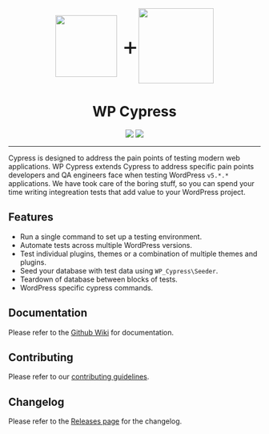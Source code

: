 <div align="center">
    <div style="display: flex; align-items: center; justify-content: center;">
      <img style="width: 123px; margin-right: 10px;" src="https://s.w.org/style/images/about/WordPress-logotype-simplified.png" />
      <span style="font-size: 50px; color: lightgrey'">+</span>
      <img style="width: 150px;" src="https://raw.githubusercontent.com/cypress-io/cypress-icons/master/src/logo/cypress-io-logo-round.png" />
    </div>
    <h1>WP Cypress</h1>
    <a href="https://www.npmjs.com/package/@bigbite/wp-cypress"><img src="https://img.shields.io/npm/v/@bigbite/wp-cypress.svg"></a>
    <a href="https://github.com/bigbite/wp-cypress/blob/master/LICENSE"><img src="https://img.shields.io/github/license/bigbite/wp-cypress.svg"></a>
</div> 

---

Cypress is designed to address the pain points of testing modern web applications. WP Cypress extends Cypress to address specific pain points developers and QA engineers face when testing WordPress `v5.*.*` applications. We have took care of the boring stuff, so you can spend your time writing integreation tests that add value to your WordPress project.

## Features

- Run a single command to set up a testing environment.
- Automate tests across multiple WordPress versions.
- Test individual plugins, themes or a combination of multiple themes and plugins.
- Seed your database with test data using `WP_Cypress\Seeder`.
- Teardown of database between blocks of tests.
- WordPress specific cypress commands.

## Documentation

Please refer to the [Github Wiki](https://github.com/bigbite/wp-cypress/wiki) for documentation.

## Contributing

Please refer to our [contributing guidelines](https://github.com/bigbite/wp-cypress/blob/master/.github/CONTRIBUTING.md).

## Changelog
Please refer to the [Releases page](https://github.com/bigbite/wp-cypress/releases) for the changelog.








